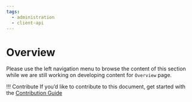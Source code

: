 ```yaml
---
tags:
  - administration
  - client-api
---
```


# Overview

Please use the left navigation menu to browse the content of this section while we are still working on developing content for `Overview` page.

!!! Contribute
    If you’d like to contribute to this document, get started with the [Contribution Guide](https://docs.jans.io/head/CONTRIBUTING/#contributing-to-the-documentation)
